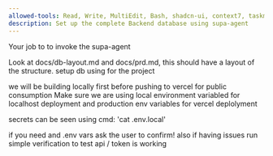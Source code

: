 ```yaml
---
allowed-tools: Read, Write, MultiEdit, Bash, shadcn-ui, context7, taskmaster-ai, supabase
description: Set up the complete Backend database using supa-agent
---
```


Your job to to invoke the supa-agent

Look at docs/db-layout.md and docs/prd.md, this should have a layout of the structure. 
setup db using for the project

we will be building locally first before pushing to vercel for public consumption
Make sure we are using local environment variabled for localhost deployment and production env variables for vercel deplolyment

secrets can be seen using cmd: 'cat .env.local'

if you need and .env vars ask the user to confirm!
also if having issues run simple verification to test api / token is working